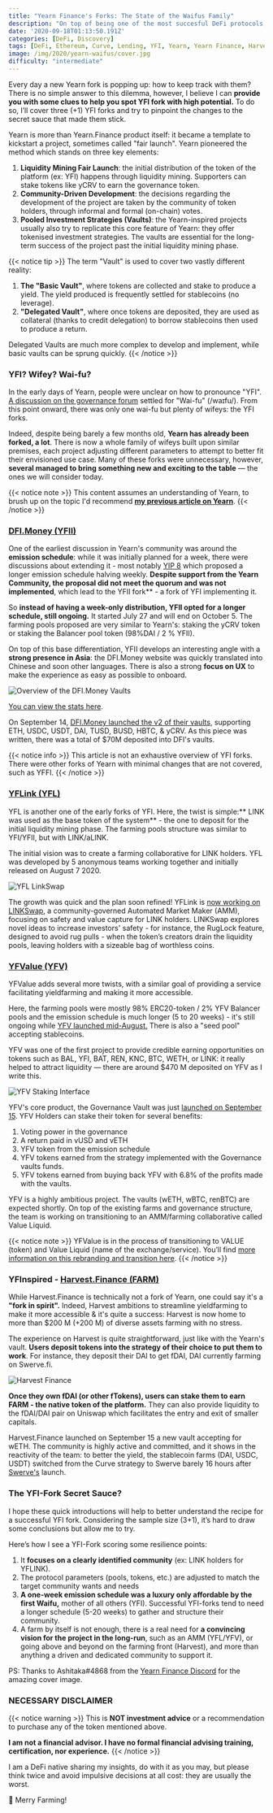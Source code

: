 ```yaml
---
title: "Yearn Finance's Forks: The State of the Waifus Family"
description: "On top of being one of the most succesful DeFi protocols, Yearn is also forked alot. Today, we have a look at the top YFI forks and what made them stick!"
date: '2020-09-18T01:13:50.191Z'
categories: [DeFi, Discovery]
tags: [DeFi, Ethereum, Curve, Lending, YFI, Yearn, Yearn Finance, Harvest Finance]
image: /img/2020/yearn-waifus/cover.jpg
difficulty: "intermediate"
---
```


Every day a new Yearn fork is popping up: how to keep track with them? There is no simple answer to this dilemma, however, I believe I can **provide you with some clues to help you spot YFI fork with high potential.** To do so, I’ll cover three (+1) YFI forks and try to pinpoint the changes to the secret sauce that made them stick.

Yearn is more than Yearn.Finance product itself: it became a template to kickstart a project, sometimes called "fair launch". Yearn pioneered the method which stands on three key elements:

1. **Liquidity Mining Fair Launch**: the initial distribution of the token of the platform (ex: YFI) happens through liquidity mining. Supporters can stake tokens like yCRV to earn the governance token.
2. **Community-Driven Development**: the decisions regarding the development of the project are taken by the community of token holders, through informal and formal (on-chain) votes.
3. **Pooled Investment Strategies (Vaults)**: the Yearn-inspired projects usually also try to replicate this core feature of Yearn: they offer tokenised investment strategies. The vaults are essential for the long-term success of the project past the initial liquidity mining phase. 

{{< notice tip >}}
The term "Vault" is used to cover two vastly different reality:
1. **The "Basic Vault"**, where tokens are collected and stake to produce a yield. The yield produced is frequently settled for stablecoins (no leverage).
2. **"Delegated Vault"**, where once tokens are deposited, they are used as collateral (thanks to credit delegation) to borrow stablecoins then used to produce a return.

Delegated Vaults are much more complex to develop and implement, while basic vaults can be sprung quickly.
{{< /notice >}}

### YFI? Wifey? Wai-fu?

In the early days of Yearn, people were unclear on how to pronounce "YFI". [A discussion on the governance forum](https://gov.yearn.finance/t/make-yfi-pronounced-waifu/552) settled for "Wai-fu" (/waɪfu/). From this point onward, there was only one wai-fu but plenty of wifeys: the YFI forks.

Indeed, despite being barely a few months old, **Yearn has already been forked, a lot**. There is now a whole family of wifeys built upon similar premises, each project adjusting different parameters to attempt to better fit their envisioned use case. Many of these forks were unnecessary, however, **several managed to bring something new and exciting to the table** —  the ones we will consider today.

{{< notice note >}}
This content assumes an understanding of Yearn, to brush up on the topic I'd recommend [**my previous article on Yearn**](https://tokenbrice.xyz/content/posts/2020/yearn-finance-YFI.md).
{{< /notice >}}

### [DFI.Money (YFII)](http://dfi.money/)

One of the earliest discussion in Yearn's community was around the **emission schedule**: while it was initially planned for a week, there were discussions about extending it - most notably [YIP 8](https://yips.yearn.finance/YIPS/yip-8) which proposed a longer emission schedule halving weekly. **Despite support from the Yearn Community, the proposal did not meet the quorum and was not implemented**, which lead to the YFII fork** - a fork of YFI implementing it.

So **instead of having a week-only distribution, YFII opted for a longer schedule, still ongoing.** It started July 27 and will end on October 5. The farming pools proposed are very similar to Yearn's: staking the yCRV token or staking the Balancer pool token (98%DAI / 2 % YFII).

On top of this base differentiation, YFII develops an interesting angle with a **strong presence in Asia**: the DFI.Money website was quickly translated into Chinese and soon other languages. There is also a strong **focus on UX** to make the experience as easy as possible to onboard.

![Overview of the DFI.Money Vaults](/img/2020/yearn-waifus/dfi-money.png)

[You can view the stats here](https://stats.dfi.money/).

On September 14, [DFI.Money launched the v2 of their vaults](https://twitter.com/DfiMoney/status/1305339433638531072?s=20), supporting ETH, USDC, USDT, DAI, TUSD, BUSD, HBTC, & yCRV. As this piece was written, there was a total of $70M deposited into DFI's vaults. 

{{< notice info >}}
This article is not an exhaustive overview of YFI forks. There were other forks of Yearn with minimal changes that are not covered, such as YFFI.
{{< /notice >}}

### [YFLink (YFL)](http://yflink.io/)

YFL is another one of the early forks of YFI. Here, the twist is simple:** LINK was used as the base token of the system** - the one to deposit for the initial liquidity mining phase. The farming pools structure was similar to YFI/YFII, but with LINK/aLINK.

The initial vision was to create a farming collaborative for LINK holders. YFL was developed by 5 anonymous teams working together and initially released on August 7 2020. 

![YFL LinkSwap](/img/2020/yearn-waifus/Linkswap.png)

The growth was quick and the plan soon refined! YFLink is [now working on LINKSwap](https://medium.com/@linkswapco/yf-link-ecosystem-linkswap-development-update-44f8413721c9), a community-governed Automated Market Maker (AMM), focusing on safety and value capture for LINK holders. LINKSwap explores novel ideas to increase investors' safety - for instance, the RugLock feature, designed to avoid rug pulls - when the token’s creators drain the liquidity pools, leaving holders with a sizeable bag of worthless coins.

### [YFValue (YFV)](http://yfv.finance/)

YFValue adds several more twists, with a similar goal of providing a service facilitating yieldfarming and making it more accessible.

Here, the farming pools were mostly 98% ERC20-token / 2% YFV Balancer pools and the emission schedule is much longer (5 to 20 weeks) - it's still ongoing while [YFV launched mid-August.](https://medium.com/@yfv.finance/yfv-bringing-true-value-to-yield-farming-bddc4edf889a) There is also a "seed pool" accepting stablecoins.

YFV was one of the first project to provide credible earning opportunities on tokens such as BAL, YFI, BAT, REN, KNC, BTC, WETH, or LINK: it really helped to attract liquidity — there are around $470 M deposited on YFV as I write this.

![YFV Staking Interface](/img/2020/yearn-waifus/yfv.png)

YFV's core product, the Governance Vault was just [launched on September 15](https://medium.com/@yfv.finance/roadmap-update-value-contract-governance-vault-e226ad2f909e). YFV Holders can stake their token for several benefits:

1. Voting power in the governance
2. A return paid in vUSD and vETH
3. YFV token from the emission schedule
4. YFV tokens earned from the strategy implemented with the Governance vaults funds.
5. YFV tokens earned from buying back YFV with 6.8% of the profits made with the vaults.

YFV is a highly ambitious project. The vaults (wETH, wBTC, renBTC) are expected shortly. On top of the existing farms and governance structure, the team is working on transitioning to an AMM/farming collaborative called Value Liquid. 

{{< notice note >}}
YFValue is in the process of transitioning to VALUE (token) and Value Liquid (name of the exchange/service). You’ll find [more information on this rebranding and transition here](https://medium.com/@yfv.finance/faq-yfv-and-value-migration-af3a5a5c2190).
{{< /notice >}}

### YFInspired - [Harvest.Finance (FARM)](https://harvest.finance/)

While Harvest.Finance is technically not a fork of Yearn, one could say it's a **"fork in spirit".** Indeed, Harvest ambitions to streamline yieldfarming to make it more accessible & it's quite a success: Harvest is now home to more than $200 M (+200 M) of diverse assets farming with no stress.

The experience on Harvest is quite straightforward, just like with the Yearn's vault. **Users deposit tokens into the strategy of their choice to put them to work**. For instance, they deposit their DAI to get fDAI, DAI currently farming on Swerve.fi.

![Harvest Finance](/img/2020/yearn-waifus/harvest-finance.png)

**Once they own fDAI (or other fTokens), users can stake them to earn FARM - the native token of the platform.** They can also provide liquidity to the fDAI/DAI pair on Uniswap which facilitates the entry and exit of smaller capitals. 

Harvest.Finance launched on September 15 a new vault accepting for wETH. The community is highly active and committed, and it shows in the reactivity of the team: to better the yield, the stablecoin farms (DAI, USDC, USDT) switched from the Curve strategy to Swerve barely 16 hours after [Swerve's](https://swerve.fi/) launch.


### The YFI-Fork Secret Sauce?

I hope these quick introductions will help to better understand the recipe for a successful YFI fork. Considering the sample size (3+1), it’s hard to draw some conclusions but allow me to try.

Here’s how I see a YFI-Fork scoring some resilience points:

1. It **focuses on a clearly identified community** (ex: LINK holders for YFLINK).
2. The protocol parameters (pools, tokens, etc.) are adjusted to match the target community wants and needs
3. **A one-week emission schedule was a luxury only affordable by the first Waifu,** mother of all others (YFI). Successful YFI-forks tend to need a longer schedule (5-20 weeks) to gather and structure their community.
4. A farm by itself is not enough, there is a real need for **a convincing vision for the project in the long-run**, such as an AMM (YFL/YFV), or going above and beyond on the farming front (Harvest), and more than anything a driven and dedicated community to support it.

PS: Thanks to Ashitaka#4868 from the [Yearn Finance Discord](https://discord.gg/RheJ78p) for the amazing cover image.

### NECESSARY DISCLAIMER

{{< notice warning >}}
This is **NOT investment advice** or a recommendation to purchase any of the token mentioned above.

**I am not a financial advisor. I have no formal financial advising training, certification, nor experience.**
{{< /notice >}}

I am a DeFi native sharing my insights, do with it as you may, but please think twice and avoid impulsive decisions at all cost: they are usually the worst.

🚜 Merry Farming!